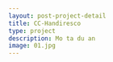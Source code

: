 ```yaml
---
layout: post-project-detail
title: CC-Handiresco
type: project
description: Mo ta du an
image: 01.jpg 
---
```


